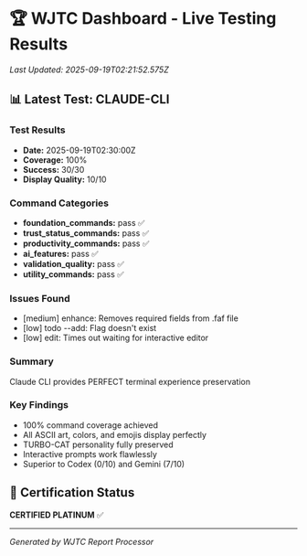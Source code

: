 # 🏆 WJTC Dashboard - Live Testing Results

*Last Updated: 2025-09-19T02:21:52.575Z*

## 📊 Latest Test: CLAUDE-CLI

### Test Results
- **Date:** 2025-09-19T02:30:00Z
- **Coverage:** 100%
- **Success:** 30/30
- **Display Quality:** 10/10

### Command Categories
- **foundation_commands:** pass ✅
- **trust_status_commands:** pass ✅
- **productivity_commands:** pass ✅
- **ai_features:** pass ✅
- **validation_quality:** pass ✅
- **utility_commands:** pass ✅

### Issues Found
- [medium] enhance: Removes required fields from .faf file
- [low] todo --add: Flag doesn't exist
- [low] edit: Times out waiting for interactive editor

### Summary
Claude CLI provides PERFECT terminal experience preservation

### Key Findings
- 100% command coverage achieved
- All ASCII art, colors, and emojis display perfectly
- TURBO-CAT personality fully preserved
- Interactive prompts work flawlessly
- Superior to Codex (0/10) and Gemini (7/10)

## 🏅 Certification Status

**CERTIFIED PLATINUM** ✅

---
*Generated by WJTC Report Processor*
